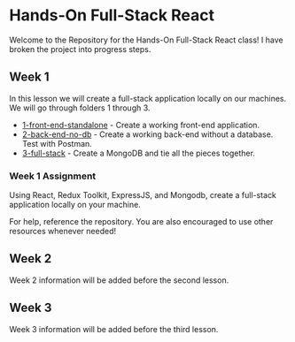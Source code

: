 # Hands-On Full-Stack React

Welcome to the Repository for the Hands-On Full-Stack React class! I have broken the project into progress steps.

## Week 1
In this lesson we will create a full-stack application locally on our machines. We will go through folders 1 through 3.

- [1-front-end-standalone](/1-front-end-standalone) - Create a working front-end application.
- [2-back-end-no-db](/2-back-end-no-db) - Create a working back-end without a database. Test with Postman.
- [3-full-stack](/3-full-stack) - Create a MongoDB and tie all the pieces together.

### Week 1 Assignment
Using React, Redux Toolkit, ExpressJS, and Mongodb, create a full-stack application locally on your machine.

For help, reference the repository. You are also encouraged to use other resources whenever needed!

## Week 2
Week 2 information will be added before the second lesson.

## Week 3
Week 3 information will be added before the third lesson.
